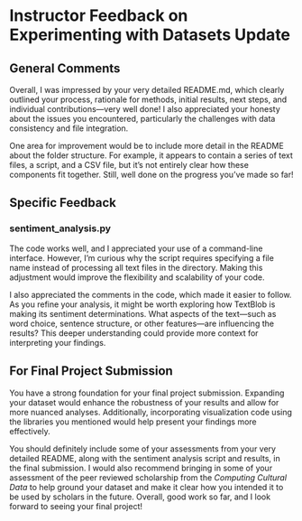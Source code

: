 # Instructor Feedback on Experimenting with Datasets Update

## General Comments

Overall, I was impressed by your very detailed README.md, which clearly outlined your process, rationale for methods, initial results, next steps, and individual contributions—very well done! I also appreciated your honesty about the issues you encountered, particularly the challenges with data consistency and file integration.

One area for improvement would be to include more detail in the README about the folder structure. For example, it appears to contain a series of text files, a script, and a CSV file, but it’s not entirely clear how these components fit together. Still, well done on the progress you’ve made so far!

## Specific Feedback

### sentiment_analysis.py

The code works well, and I appreciated your use of a command-line interface. However, I’m curious why the script requires specifying a file name instead of processing all text files in the directory. Making this adjustment would improve the flexibility and scalability of your code.

I also appreciated the comments in the code, which made it easier to follow. As you refine your analysis, it might be worth exploring how TextBlob is making its sentiment determinations. What aspects of the text—such as word choice, sentence structure, or other features—are influencing the results? This deeper understanding could provide more context for interpreting your findings.

## For Final Project Submission

You have a strong foundation for your final project submission. Expanding your dataset would enhance the robustness of your results and allow for more nuanced analyses. Additionally, incorporating visualization code using the libraries you mentioned would help present your findings more effectively.

You should definitely include some of your assessments from your very detailed README, along with the sentiment analysis script and results, in the final submission. I would also recommend bringing in some of your assessment of the peer reviewed scholarship from the *Computing Cultural Data* to help ground your dataset and make it clear how you intended it to be used by scholars in the future. Overall, good work so far, and I look forward to seeing your final project!